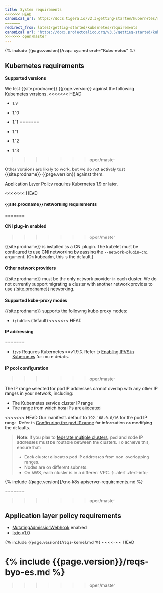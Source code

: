 ```yaml
---
title: System requirements
<<<<<<< HEAD
canonical_url: https://docs.tigera.io/v2.3/getting-started/kubernetes/requirements
=======
redirect_from: latest/getting-started/kubernetes/requirements
canonical_url: 'https://docs.projectcalico.org/v3.5/getting-started/kubernetes/requirements'
>>>>>>> open/master
---
```


{% include {{page.version}}/reqs-sys.md orch="Kubernetes" %}

## Kubernetes requirements

#### Supported versions

We test {{site.prodname}} {{page.version}} against the following Kubernetes versions.
<<<<<<< HEAD
- 1.9
- 1.10
- 1.11
=======

- 1.11
- 1.12
- 1.13
>>>>>>> open/master

Other versions are likely to work, but we do not actively test {{site.prodname}}
{{page.version}} against them.

Application Layer Policy requires Kubernetes 1.9 or later.

<<<<<<< HEAD
#### {{site.prodname}} networking requirements
=======
#### CNI plug-in enabled
>>>>>>> open/master

{{site.prodname}} is installed as a CNI plugin. The kubelet must be configured
to use CNI networking by passing the `--network-plugin=cni` argument. (On
kubeadm, this is the default.)

#### Other network providers

{{site.prodname}} must be the only network provider in each cluster. We do
not currently support migrating a cluster with another network provider to
use {{site.prodname}} networking.

#### Supported kube-proxy modes

{{site.prodname}} supports the following kube-proxy modes:
- `iptables` (default)
<<<<<<< HEAD

#### IP addressing
=======
- `ipvs` Requires Kubernetes >=v1.9.3. Refer to
  [Enabling IPVS in Kubernetes](../../networking/enabling-ipvs) for more details.

#### IP pool configuration
>>>>>>> open/master

The IP range selected for pod IP addresses cannot overlap with any other
IP ranges in your network, including:

- The Kubernetes service cluster IP range
- The range from which host IPs are allocated

<<<<<<< HEAD
Our manifests default to `192.168.0.0/16` for the pod IP range. Refer to
[Configuring the pod IP range](./installation/config-options#configuring-the-pod-ip-range)
for information on modifying the defaults.

> **Note**: If you plan to [federate multiple clusters](/{{page.version}}/usage/federation/index), pod and node IP addresses must be routable
> between the clusters. To achieve this, ensure that:
> - Each cluster allocates pod IP addresses from non-overlapping ranges.
> - Nodes are on different subnets.
> - On AWS, each cluster is in a different VPC.
{: .alert .alert-info}

{% include {{page.version}}/cnx-k8s-apiserver-requirements.md %}

=======
>>>>>>> open/master
## Application layer policy requirements

- [MutatingAdmissionWebhook](https://kubernetes.io/docs/admin/admission-controllers/#mutatingadmissionwebhook) enabled
- [Istio v1.0](https://istio.io/about/notes/1.0/)

{% include {{page.version}}/reqs-kernel.md %}
<<<<<<< HEAD

{% include {{page.version}}/reqs-byo-es.md %}
=======
>>>>>>> open/master
